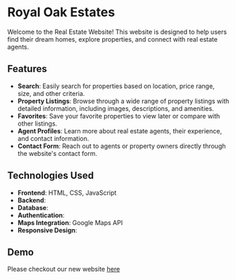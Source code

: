 # Royal Oak Estates

Welcome to the Real Estate Website! This website is designed to help users find their dream homes, explore properties, and connect with real estate agents.

## Features

- **Search**: Easily search for properties based on location, price range, size, and other criteria.
- **Property Listings**: Browse through a wide range of property listings with detailed information, including images, descriptions, and amenities.
- **Favorites**: Save your favorite properties to view later or compare with other listings.
- **Agent Profiles**: Learn more about real estate agents, their experience, and contact information.
- **Contact Form**: Reach out to agents or property owners directly through the website's contact form.

## Technologies Used

- **Frontend**: HTML, CSS, JavaScript
- **Backend**:
- **Database**:
- **Authentication**:
- **Maps Integration**: Google Maps API
- **Responsive Design**:

## Demo

Please checkout our new website [here](https://henrybreukelman.github.io/royal-oak-estates/)
